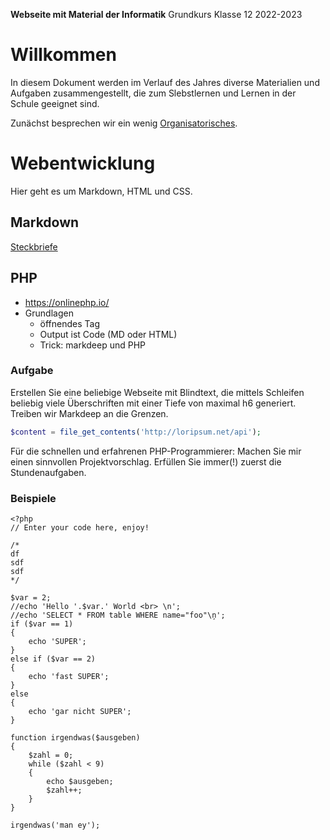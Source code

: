 **Webseite mit Material der Informatik**
	Grundkurs Klasse 12 2022-2023

# Willkommen

In diesem Dokument werden im Verlauf des Jahres diverse Materialien und Aufgaben zusammengestellt, die zum Slebstlernen und Lernen in der Schule geeignet sind.

Zunächst besprechen wir ein wenig [Organisatorisches](01_intro-orga.slides.md).

# Webentwicklung

Hier geht es um Markdown, HTML und CSS.

## Markdown

[Steckbriefe](./steckbriefe.md)

## PHP

* https://onlinephp.io/
* Grundlagen
    * öffnendes Tag
    * Output ist Code (MD oder HTML)
    * Trick: markdeep und PHP

### Aufgabe

Erstellen Sie eine beliebige Webseite mit Blindtext, die mittels Schleifen beliebig viele Überschriften mit einer Tiefe von maximal h6 generiert. Treiben wir Markdeep an die Grenzen.

~~~php
$content = file_get_contents('http://loripsum.net/api');
~~~

Für die schnellen und erfahrenen PHP-Programmierer: Machen Sie mir einen sinnvollen Projektvorschlag. Erfüllen Sie immer(!) zuerst die Stundenaufgaben.

### Beispiele

~~~
<?php
// Enter your code here, enjoy!

/*
df
sdf
sdf
*/

$var = 2; 
//echo 'Hello '.$var.' World <br> \n'; 
//echo 'SELECT * FROM table WHERE name="foo"\ņ';
if ($var == 1) 
{
	echo 'SUPER';
}
else if ($var == 2)
{
	echo 'fast SUPER';	
}
else
{
	echo 'gar nicht SUPER';
}

function irgendwas($ausgeben)
{
	$zahl = 0;
	while ($zahl < 9)
	{
		echo $ausgeben;
		$zahl++;
	}
}

irgendwas('man ey');
~~~
